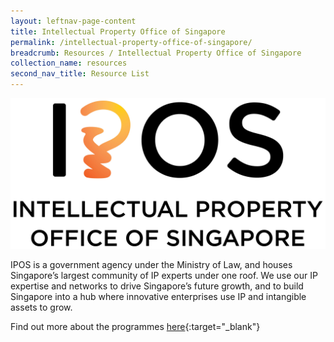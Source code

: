 ```yaml
---
layout: leftnav-page-content
title: Intellectual Property Office of Singapore
permalink: /intellectual-property-office-of-singapore/
breadcrumb: Resources / Intellectual Property Office of Singapore
collection_name: resources
second_nav_title: Resource List
---
```

![1](/images/resources/IPOS_LOGO_RGB_COLOR.jpg)

IPOS is a government agency under the Ministry of Law, and houses Singapore’s largest community of IP experts under one roof. We use our IP expertise and networks to drive Singapore’s future growth, and to build Singapore into a hub where innovative enterprises use IP and intangible assets to grow.

Find out more about the programmes [here](https://www.ipos.gov.sg){:target="_blank"} 
